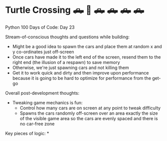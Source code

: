 # Turtle Crossing :pickup_truck:	🐢 :pickup_truck: :pickup_truck: :pickup_truck: :pickup_truck:
Python 100 Days of Code: Day 23

Stream-of-conscious thoughts and questions while building: 
* Might be a good idea to spawn the cars and place them at random x and y co-ordinates just off-screen
* Once cars have made it to the left end of the screen, resend them to the right end (the illusion of a respawn) to save memory
* Otherwise, we're just spawning cars and not killing them
* Get it to work quick and dirty and then improve upon performance because it is going to be hard to optimize for performance from the get-go

Overall post-development thoughts: 
* Tweaking game mechanics is fun:
  * Control how many cars are on screen at any point to tweak difficulty
  * Spawns the cars randomly off-screen over an area exactly the size of the visible game area so the cars are evenly spaced and there is no car-free zone


Key pieces of logic: 
* 
